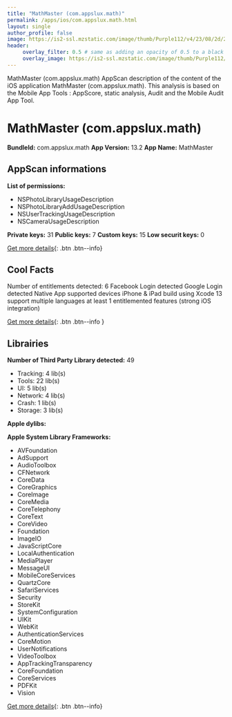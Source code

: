 ```yaml
---
title: "MathMaster (com.appslux.math)"
permalink: /apps/ios/com.appslux.math.html
layout: single
author_profile: false
image: https://is2-ssl.mzstatic.com/image/thumb/Purple112/v4/23/08/2d/23082dc4-795e-1ba0-5be5-96dfa6b65b18/AppIcon-1x_U007emarketing-0-7-0-85-220.png/512x512bb.jpg
header: 
     overlay_filter: 0.5 # same as adding an opacity of 0.5 to a black background
     overlay_image: https://is2-ssl.mzstatic.com/image/thumb/Purple112/v4/23/08/2d/23082dc4-795e-1ba0-5be5-96dfa6b65b18/AppIcon-1x_U007emarketing-0-7-0-85-220.png/512x512bb.jpg
---
```

MathMaster (com.appslux.math) AppScan description of the content of the iOS application MathMaster (com.appslux.math). This analysis is based on the Mobile App Tools : AppScore, static analysis, Audit and the Mobile Audit App Tool.

# MathMaster (com.appslux.math)

**BundleId:** com.appslux.math
**App Version:** 13.2
**App Name:** MathMaster


## AppScan informations 

**List of permissions:** 
- NSPhotoLibraryUsageDescription
- NSPhotoLibraryAddUsageDescription
- NSUserTrackingUsageDescription
- NSCameraUsageDescription
  
  
**Private keys:** 31
**Public keys:** 7
**Custom keys:** 15
**Low securit keys:** 0
  
[Get more details](/pricing.html){: .btn .btn--info}

## Cool Facts

Number of entitlements detected: 6
Facebook Login detected
Google Login detected
Native App
supported devices iPhone & iPad
build using Xcode 13
support multiple languages
at least 1 entitlemented features (strong iOS integration)
  
[Get more details](/pricing.html){: .btn .btn--info }

## Librairies 
**Number of Third Party Library detected:** 49
- Tracking: 4 lib(s)
- Tools: 22 lib(s)
- UI: 5 lib(s)
- Network: 4 lib(s)
- Crash: 1 lib(s)
- Storage: 3 lib(s)


**Apple dylibs:**


**Apple System Library Frameworks:**
- AVFoundation
- AdSupport
- AudioToolbox
- CFNetwork
- CoreData
- CoreGraphics
- CoreImage
- CoreMedia
- CoreTelephony
- CoreText
- CoreVideo
- Foundation
- ImageIO
- JavaScriptCore
- LocalAuthentication
- MediaPlayer
- MessageUI
- MobileCoreServices
- QuartzCore
- SafariServices
- Security
- StoreKit
- SystemConfiguration
- UIKit
- WebKit
- AuthenticationServices
- CoreMotion
- UserNotifications
- VideoToolbox
- AppTrackingTransparency
- CoreFoundation
- CoreServices
- PDFKit
- Vision


  
[Get more details](/pricing.html){: .btn .btn--info}

